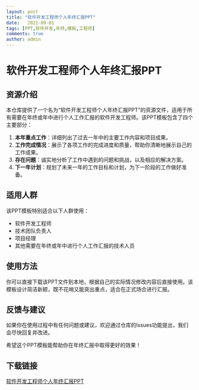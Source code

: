 ```yaml
---
layout: post
title: "软件开发工程师个人年终汇报PPT"
date:   2021-09-01
tags: [PPT,软件开发,年终,模板,工程师]
comments: true
author: admin
---
```

# 软件开发工程师个人年终汇报PPT

## 资源介绍

本仓库提供了一个名为“软件开发工程师个人年终汇报PPT”的资源文件，适用于所有需要在年终或年中进行个人工作汇报的软件开发工程师。该PPT模板包含了四个主要部分：

1. **本年重点工作**：详细列出了过去一年中的主要工作内容和项目成果。
2. **工作完成情况**：展示了各项工作的完成进度和质量，帮助你清晰地展示自己的工作成果。
3. **存在问题**：诚实地分析了工作中遇到的问题和挑战，以及相应的解决方案。
4. **下一年计划**：规划了未来一年的工作目标和计划，为下一阶段的工作做好准备。

## 适用人群

该PPT模板特别适合以下人群使用：

- 软件开发工程师
- 技术团队负责人
- 项目经理
- 其他需要在年终或年中进行个人工作汇报的技术人员

## 使用方法

你可以直接下载该PPT文件到本地，根据自己的实际情况修改内容后直接使用。该模板设计简洁新颖，既不花哨又能突出重点，适合在正式场合进行汇报。

## 反馈与建议

如果你在使用过程中有任何问题或建议，欢迎通过仓库的Issues功能提出，我们会尽快回复并改进。

希望这个PPT模板能帮助你在年终汇报中取得更好的效果！

## 下载链接

[软件开发工程师个人年终汇报PPT](https://pan.quark.cn/s/401b18a85d63)